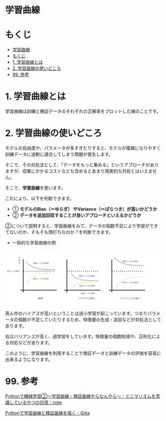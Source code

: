 # 学習曲線
# もくじ
- [学習曲線](#学習曲線)
- [もくじ](#もくじ)
- [1. 学習曲線とは](#1-学習曲線とは)
- [2. 学習曲線の使いどころ](#2-学習曲線の使いどころ)
- [99. 参考](#99-参考)

# 1. 学習曲線とは

学習曲線は訓練と検証データのそれぞれの正解率をプロットした線のことです。

# 2. 学習曲線の使いどころ

モデルの自由度や、パラメータが多すぎたりすると、モデルが複雑になりやすく訓練データに過剰に適合してしまう問題が発生します。

そこで、その対処法として、「データをもっと集める」というアプローチがありますが、収集にかかるコストなども含めるとあまり現実的な対処とはいえません。

そこで、**学習曲線**を使います。

これにより、以下を判断できます。

- ① **モデルのBias（＝ゆらぎ） やVariance（＝ばらつき）が高いかどうか**
- ② **データを追加回収することが良いアプローチといえるかどうか**

②について説明すると、学習曲線をみて、データの個数不足により学習ができてないのか、そもそも頭打ちなのか？を判断できます。

- 一般的な学習曲線の例

![Untitled](./img/01_learning_curve/Untitled.png)

真ん中のバイアスが高いということは過小学習が起こっています。つまりパラメータの個数が不足していたりするため、特徴量の生成・追加などが対処法としてあります。

右はバリアンスが高く、過学習をしています。特徴量の個数削減や、正則化による対処などがあります。

このように、学習曲線を利用することで検証データと訓練データの評価を容易に出来るようになります。

# 99. 参考

[Pythonで機械学習②〜学習曲線・検証曲線やらなんやら〜｜ミニマリズムを意識しているやつの日常｜note](https://note.com/yutomini/n/n3c7d431ab544)

[Pythonで学習曲線と検証曲線を描く - Qiita](https://qiita.com/kogay/items/a0284c49ddeb38bf0c3f)